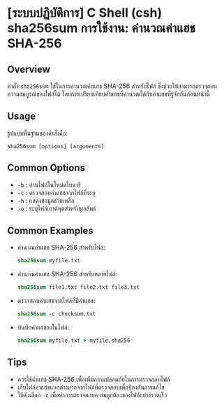 # [ระบบปฏิบัติการ] C Shell (csh) sha256sum การใช้งาน: คำนวณค่าแฮช SHA-256

## Overview
คำสั่ง `sha256sum` ใช้ในการคำนวณค่าแฮช SHA-256 สำหรับไฟล์ ซึ่งช่วยให้สามารถตรวจสอบความสมบูรณ์ของไฟล์ได้ โดยการเปรียบเทียบค่าแฮชที่คำนวณได้กับค่าแฮชที่รู้จักกันก่อนหน้านี้

## Usage
รูปแบบพื้นฐานของคำสั่งคือ:

```
sha256sum [options] [arguments]
```

## Common Options
- `-b` : อ่านไฟล์ในโหมดไบนารี
- `-c` : ตรวจสอบค่าแฮชจากไฟล์ที่ระบุ
- `-h` : แสดงข้อมูลช่วยเหลือ
- `-o` : ระบุไฟล์เอาต์พุตสำหรับผลลัพธ์

## Common Examples
- คำนวณค่าแฮช SHA-256 สำหรับไฟล์:
  ```csh
  sha256sum myfile.txt
  ```

- คำนวณค่าแฮช SHA-256 สำหรับหลายไฟล์:
  ```csh
  sha256sum file1.txt file2.txt file3.txt
  ```

- ตรวจสอบค่าแฮชจากไฟล์ที่มีค่าแฮช:
  ```csh
  sha256sum -c checksum.txt
  ```

- บันทึกค่าแฮชลงในไฟล์:
  ```csh
  sha256sum myfile.txt > myfile.sha256
  ```

## Tips
- ควรใช้ค่าแฮช SHA-256 เพื่อเพิ่มความปลอดภัยในการตรวจสอบไฟล์
- เก็บไฟล์ค่าแฮชแยกต่างหากจากไฟล์ที่ตรวจสอบเพื่อป้องกันการแก้ไข
- ใช้ตัวเลือก `-c` เพื่อทำการตรวจสอบความถูกต้องของไฟล์อย่างรวดเร็ว